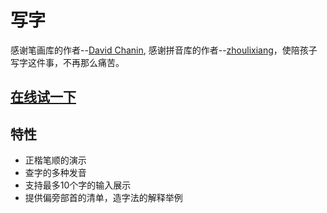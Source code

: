 # 写字
感谢笔画库的作者--[David Chanin](https://github.com/chanind/hanzi-writer), 感谢拼音库的作者--[zhoulixiang](https://github.com/zh-lx/pinyin-pro)，使陪孩子写字这件事，不再那么痛苦。

## [在线试一下](https://dabeng.github.io/xiezi/)

## 特性
- 正楷笔顺的演示
- 查字的多种发音
- 支持最多10个字的输入展示
- 提供偏旁部首的清单，造字法的解释举例
